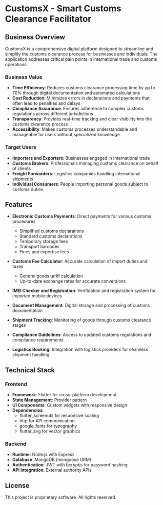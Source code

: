 # CustomsX - Smart Customs Clearance Facilitator

## Business Overview

CustomsX is a comprehensive digital platform designed to streamline and simplify the customs clearance process for businesses and individuals. The application addresses critical pain points in international trade and customs operations:

### Business Value

- **Time Efficiency**: Reduces customs clearance processing time by up to 70% through digital documentation and automated calculations
- **Cost Reduction**: Minimizes errors in declarations and payments that often lead to penalties and delays
- **Compliance Assurance**: Ensures adherence to complex customs regulations across different jurisdictions
- **Transparency**: Provides real-time tracking and clear visibility into the customs clearance process
- **Accessibility**: Makes customs processes understandable and manageable for users without specialized knowledge

### Target Users

- **Importers and Exporters**: Businesses engaged in international trade
- **Customs Brokers**: Professionals managing customs clearance on behalf of clients
- **Freight Forwarders**: Logistics companies handling international shipments
- **Individual Consumers**: People importing personal goods subject to customs duties

## Features

- **Electronic Customs Payments**: Direct payments for various customs procedures
  - Simplified customs declarations
  - Standard customs declarations
  - Temporary storage fees
  - Transport barcodes
  - Fines and expertise fees

- **Customs Fee Calculator**: Accurate calculation of import duties and taxes
  - General goods tariff calculation
  - Up-to-date exchange rates for accurate conversions

- **IMEI Checker and Registration**: Verification and registration system for imported mobile devices

- **Document Management**: Digital storage and processing of customs documentation

- **Shipment Tracking**: Monitoring of goods through customs clearance stages

- **Compliance Guidelines**: Access to updated customs regulations and compliance requirements

- **Logistics Booking**: Integration with logistics providers for seamless shipment handling

## Technical Stack

### Frontend
- **Framework**: Flutter for cross-platform development
- **State Management**: Provider pattern
- **UI Components**: Custom widgets with responsive design
- **Dependencies**: 
  - flutter_screenutil for responsive scaling
  - http for API communication
  - google_fonts for typography
  - flutter_svg for vector graphics

### Backend
- **Runtime**: Node.js with Express
- **Database**: MongoDB (mongoose ORM)
- **Authentication**: JWT with bcryptjs for password hashing
- **API Integration**: External authority APIs

## License

This project is proprietary software. All rights reserved.

